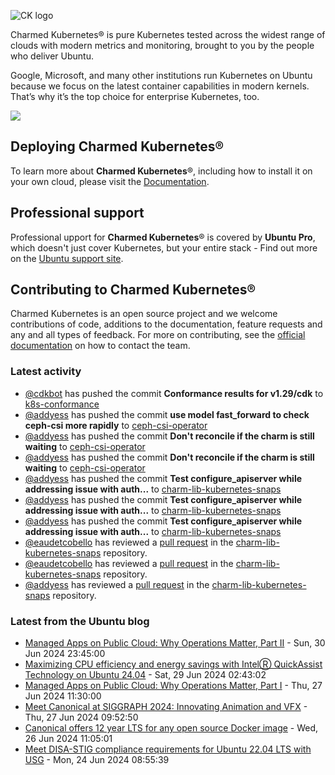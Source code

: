 ![CK logo](https://assets.ubuntu.com/v1/451d4cf4-Charmed+Kubernetes_RGB_onWhite_2022.svg)

Charmed Kubernetes® is pure Kubernetes tested across the widest range of clouds with modern metrics and monitoring, brought to you by the people who deliver Ubuntu.

Google, Microsoft, and many other institutions run Kubernetes on Ubuntu because we focus on the latest container capabilities in modern kernels. That’s why it’s the top choice for enterprise Kubernetes, too.

![](https://assets.ubuntu.com/v1/843c77b6-juju-at-a-glace.svg)

## Deploying Charmed Kubernetes®

To learn more about **Charmed Kubernetes**®, including how to install it on your own cloud, please visit the [Documentation][docs].

## Professional support

Professional upport for **Charmed Kubernetes**® is covered by **Ubuntu Pro**, which doesn't just cover Kubernetes, but your entire stack - Find out more on the [Ubuntu support site](https://ubuntu.com/support).

## Contributing to Charmed Kubernetes®

Charmed Kubernetes is an open source project and we welcome contributions of code, additions to the documentation, feature requests and any and all types of feedback. For more on contributing, see the [official documentation][get-in-touch] on how to contact the team.

<!-- LINKS -->
[docs]: https://ubuntu.com/kubernetes/docs
[get-in-touch]: https://ubuntu.com/kubernetes/docs/get-in-touch

### Latest activity

<!-- activity starts -->
 - [@cdkbot](https://github.com/cdkbot) has pushed the commit **Conformance results for v1.29/cdk** to [k8s-conformance](https://github.com/charmed-kubernetes/k8s-conformance)
 - [@addyess](https://github.com/addyess) has pushed the commit **use model fast_forward to check ceph-csi more rapidly** to [ceph-csi-operator](https://github.com/charmed-kubernetes/ceph-csi-operator)
 - [@addyess](https://github.com/addyess) has pushed the commit **Don't reconcile if the charm is still waiting** to [ceph-csi-operator](https://github.com/charmed-kubernetes/ceph-csi-operator)
 - [@addyess](https://github.com/addyess) has pushed the commit **Don't reconcile if the charm is still waiting** to [ceph-csi-operator](https://github.com/charmed-kubernetes/ceph-csi-operator)
 - [@addyess](https://github.com/addyess) has pushed the commit **Test configure_apiserver while addressing issue with auth...** to [charm-lib-kubernetes-snaps](https://github.com/charmed-kubernetes/charm-lib-kubernetes-snaps)
 - [@addyess](https://github.com/addyess) has pushed the commit **Test configure_apiserver while addressing issue with auth...** to [charm-lib-kubernetes-snaps](https://github.com/charmed-kubernetes/charm-lib-kubernetes-snaps)
 - [@addyess](https://github.com/addyess) has pushed the commit **Test configure_apiserver while addressing issue with auth...** to [charm-lib-kubernetes-snaps](https://github.com/charmed-kubernetes/charm-lib-kubernetes-snaps)
 - [@eaudetcobello](https://github.com/eaudetcobello) has reviewed a [pull request](https://github.com/charmed-kubernetes/charm-lib-kubernetes-snaps/pull/25) in the [charm-lib-kubernetes-snaps](https://github.com/charmed-kubernetes/charm-lib-kubernetes-snaps) repository.
 - [@eaudetcobello](https://github.com/eaudetcobello) has reviewed a [pull request](https://github.com/charmed-kubernetes/charm-lib-kubernetes-snaps/pull/25) in the [charm-lib-kubernetes-snaps](https://github.com/charmed-kubernetes/charm-lib-kubernetes-snaps) repository.
 - [@addyess](https://github.com/addyess) has reviewed a [pull request](https://github.com/charmed-kubernetes/charm-lib-kubernetes-snaps/pull/25) in the [charm-lib-kubernetes-snaps](https://github.com/charmed-kubernetes/charm-lib-kubernetes-snaps) repository.
<!-- activity ends -->

<!-- roadmap starts -->

<!-- roadmap ends -->

### Latest from the Ubuntu blog

<!-- blog starts -->
* [Managed Apps on Public Cloud: Why Operations Matter, Part II](https://ubuntu.com//blog/managed-apps-on-public-cloud-why-operations-matter-part-ii) - Sun, 30 Jun 2024 23:45:00 
* [Maximizing CPU efficiency and energy savings with IntelⓇ QuickAssist Technology on Ubuntu 24.04](https://ubuntu.com//blog/maximizing-cpu-efficiency-and-energy-savings-with-intel%e2%93%87-quickassist-technology-intel%e2%93%87-qat-on-ubuntu-24-04) - Sat, 29 Jun 2024 02:43:02 
* [Managed Apps on Public Cloud: Why Operations Matter, Part I](https://ubuntu.com//blog/managed-apps-on-public-cloud-why-operations-matter-part-i) - Thu, 27 Jun 2024 11:30:00 
* [Meet Canonical at SIGGRAPH 2024: Innovating Animation and VFX](https://ubuntu.com//blog/canonical-siggraph-2024-animation-vfx) - Thu, 27 Jun 2024 09:52:50 
* [Canonical offers 12 year LTS for any open source Docker image](https://ubuntu.com//blog/canonical-offers-12-year-lts-for-any-open-source-docker-image) - Wed, 26 Jun 2024 11:05:01 
* [Meet DISA-STIG compliance requirements for Ubuntu 22.04 LTS with USG](https://ubuntu.com//blog/disa-stig-ubuntu-22-04-usg) - Mon, 24 Jun 2024 08:55:39 
<!-- blog ends -->

